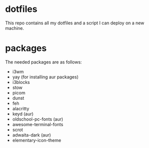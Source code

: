 # dotfiles
This repo contains all my dotfiles and a script I can deploy on a new machine.
# packages
The needed packages are as follows:
- i3wm
- yay (for installing aur packages)
- i3blocks
- stow
- picom
- dunst
- feh
- alacritty
- keyd (aur)
- oldschool-pc-fonts (aur)
- awesome-terminal-fonts
- scrot
- adwaita-dark (aur)
- elementary-icon-theme
